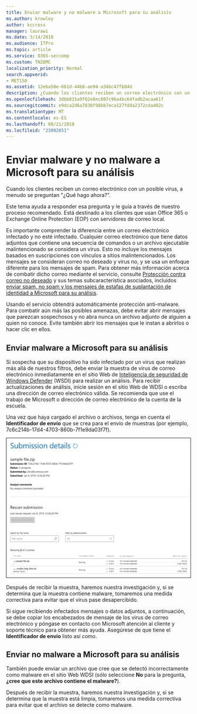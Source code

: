```yaml
---
title: Enviar malware y no malware a Microsoft para su análisis
ms.author: krowley
author: kccross
manager: laurawi
ms.date: 3/14/2018
ms.audience: ITPro
ms.topic: article
ms.service: O365-seccomp
ms.custom: TN2DMC
localization_priority: Normal
search.appverid:
- MET150
ms.assetid: 12eba50e-661d-44b8-ae94-a34bc47fb84d
description: ¿Cuando los clientes reciben un correo electrónico con un posible virus, que a menudo askWhat hacer hacer ahora?
ms.openlocfilehash: 3dbb815a9f02e8ec807c96a4bc64fadb2acaa61f
ms.sourcegitcommit: e9dca2d6a7838f98bb7eca127fdda2372cda402c
ms.translationtype: MT
ms.contentlocale: es-ES
ms.lasthandoff: 08/21/2018
ms.locfileid: "23002651"
---
```

# <a name="submitting-malware-and-non-malware-to-microsoft-for-analysis"></a>Enviar malware y no malware a Microsoft para su análisis

Cuando los clientes reciben un correo electrónico con un posible virus, a menudo se preguntan "¿Qué hago ahora?".
  
Este tema ayuda a responder esa pregunta y le guía a través de nuestro proceso recomendado. Está destinado a los clientes que usan Office 365 o Exchange Online Protection (EOP) con servidores de correo local.
  
Es importante comprender la diferencia entre un correo electrónico infectado y no esté infectado. Cualquier correo electrónico que tiene datos adjuntos que contiene una secuencia de comandos o un archivo ejecutable malintencionado se considera un virus. Esto no incluye los mensajes basados en suscripciones con vínculos a sitios malintencionados. Los mensajes se consideran correo no deseado y virus no, y se usa un enfoque diferente para los mensajes de spam. Para obtener más información acerca de combatir dicho correo mediante el servicio, consulte [Protección contra correo no deseado](http://technet.microsoft.com/library/d5c58b9d-c9a2-4f2e-b4aa-b202aa4d5e7d.aspx) y sus temas subcaracterística asociados, incluidos [enviar spam, no spam y los mensajes de estafas de suplantación de identidad a Microsoft para su análisis](submit-spam-non-spam-and-phishing-scam-messages-to-microsoft-for-analysis.md). 
  
Usando el servicio obtendrá automáticamente protección anti-malware. Para combatir aún más las posibles amenazas, debe evitar abrir mensajes que parezcan sospechosos y no abra nunca un archivo adjunto de alguien a quien no conoce. Evite también abrir los mensajes que le instan a abrirlos o hacer clic en ellos.
  
## <a name="submitting-malware-to-microsoft-for-analysis"></a>Enviar malware a Microsoft para su análisis

Si sospecha que su dispositivo ha sido infectado por un virus que realizan más allá de nuestros filtros, debe enviar la muestra de virus de correo electrónico inmediatamente en el sitio Web de [Inteligencia de seguridad de Windows Defender](https://go.microsoft.com/fwlink/p/?LinkId=196858) (WSDI) para realizar un análisis. Para recibir actualizaciones de análisis, inicie sesión en el sitio Web de WDSI o escriba una dirección de correo electrónico válida. Se recomienda que use el trabajo de Microsoft o dirección de correo electrónico de la cuenta de la escuela. 
  
Una vez que haya cargado el archivo o archivos, tenga en cuenta el **Identificador de envío** que se crea para el envío de muestras (por ejemplo, 7c6c214b-17d4-4703-860b-7f1e9da03f7f). 
  
![Detalles de envío en el sitio web Windows Defender Security Intelligence](media/EOP-Malware-Protection-Center.png)
  
Después de recibir la muestra, haremos nuestra investigación y, si se determina que la muestra contiene malware, tomaremos una medida correctiva para evitar que el virus pase desapercibido.
  
Si sigue recibiendo infectados mensajes o datos adjuntos, a continuación, se debe copiar los encabezados de mensaje de los virus de correo electrónico y póngase en contacto con Microsoft atención al cliente y soporte técnico para obtener más ayuda. Asegúrese de que tiene el **Identificador de envío** listo así como. 
  
## <a name="submitting-non-malware-to-microsoft-for-analysis"></a>Enviar no malware a Microsoft para su análisis

También puede enviar un archivo que cree que se detectó incorrectamente como malware en el sitio Web WDSI (sólo seleccione **No** para la pregunta, **¿cree que este archivo contiene el malware?**).
  
Después de recibir la muestra, haremos nuestra investigación y, si se determina que la muestra está limpia, tomaremos una medida correctiva para evitar que el archivo se detecte como malware.
  

